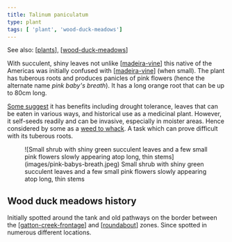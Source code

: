 ```yaml
---
title: Talinum paniculatum
type: plant
tags: [ 'plant', 'wood-duck-meadows']
---
```


See also: [[plants]], [[wood-duck-meadows]]

With succulent, shiny leaves not unlike [[madeira-vine]] this native of the Americas was initially confused with [[madeira-vine]] (when small). The plant has tuberous roots and produces panicles of pink flowers (hence the alternate name _pink baby's breath_). It has a long orange root that can be up to 80cm long.

[Some suggest](https://fairdinkumseeds.com/products-page/ethnobotanical-or-medicinal-plants/jewels-of-opar-talinum-paniculatum-babies-breath-seeds/) it has benefits including drought tolerance, leaves that can be eaten in various ways, and historical use as a medicinal plant. However, it self-seeds readily and can be invasive, especially in moister areas. Hence considered by some as a [weed to whack](https://sown.com.au/talinum-paniculatum-portulacaceae-pink-baby-breath-jewels-of-opar/). A task which can prove difficult with its tuberous roots.

<figure markdown>
![Small shrub with shiny green succulent leaves and a few small pink flowers slowly appearing atop long, thin stems](images/pink-babys-breath.jpeg)
<caption>Small shrub with shiny green succulent leaves and a few small pink flowers slowly appearing atop long, thin stems</caption>
</figure>

## Wood duck meadows history

Initially spotted around the tank and old pathways on the border between the [[gatton-creek-frontage]] and [[roundabout]] zones. Since spotted in numerous different locations.

[//begin]: # "Autogenerated link references for markdown compatibility"
[plants]: plants "Plants"
[wood-duck-meadows]: ../wood-duck-meadows "Wood duck meadows"
[madeira-vine]: madeira-vine "Madeira vine (Anredera cordifolia)"
[gatton-creek-frontage]: ../gatton-creek-frontage "Gatton creek frontage"
[roundabout]: ../roundabout "Roundabout"
[//end]: # "Autogenerated link references"
